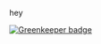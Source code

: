 hey


[![Greenkeeper badge](https://badges.staging.greenkeeper.io/neighbourhoodie/gk-test.svg?token=dd40798eb5a9f9055bd290ee1ef5dff99187ca76fc57f2970d006380fb044add&ts=1495306716164)](https://greenkeeper.io/)
